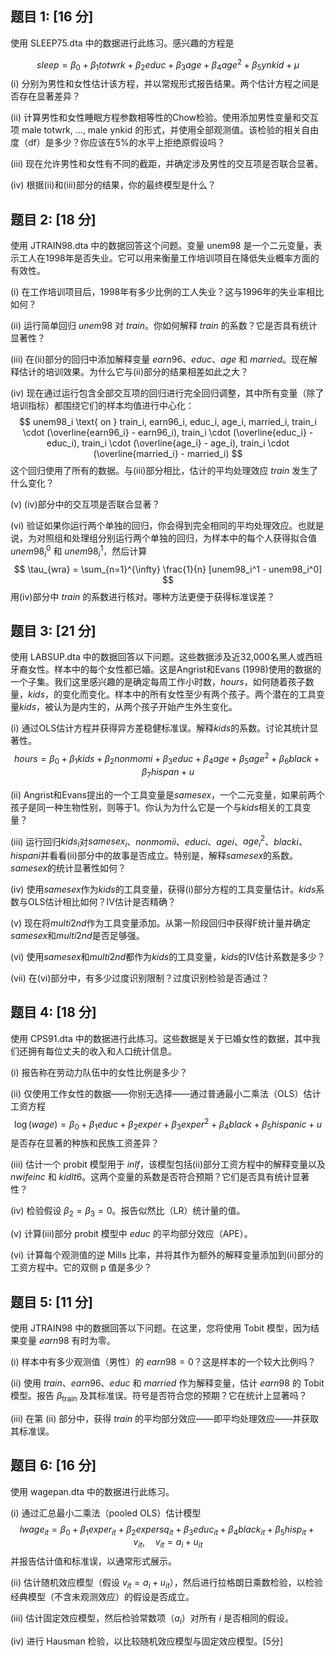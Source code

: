## 题目 1: [16 分]

使用 SLEEP75.dta 中的数据进行此练习。感兴趣的方程是

$$sleep = \beta_0 + \beta_1 totwrk + \beta_2 educ + \beta_3 age + \beta_4 age^2 + \beta_5 ynkid + \mu $$
(i) 分别为男性和女性估计该方程，并以常规形式报告结果。两个估计方程之间是否存在显著差异？

(ii) 计算男性和女性睡眠方程参数相等性的Chow检验。使用添加男性变量和交互项 male totwrk, ..., male ynkid 的形式，并使用全部观测值。该检验的相关自由度（df）是多少？你应该在5%的水平上拒绝原假设吗？

(iii) 现在允许男性和女性有不同的截距，并确定涉及男性的交互项是否联合显著。

(iv) 根据(ii)和(iii)部分的结果，你的最终模型是什么？

## 题目 2: [18 分]

使用 JTRAIN98.dta 中的数据回答这个问题。变量 unem98 是一个二元变量，表示工人在1998年是否失业。它可以用来衡量工作培训项目在降低失业概率方面的有效性。

(i) 在工作培训项目后，1998年有多少比例的工人失业？这与1996年的失业率相比如何？

(ii) 运行简单回归 $unem98$ 对 $train$。你如何解释 $train$ 的系数？它是否具有统计显著性？

(iii) 在(ii)部分的回归中添加解释变量 $earn96$、$educ$、$age$ 和 $married$。现在解释估计的培训效果。为什么它与(ii)部分的结果相差如此之大？

(iv) 现在通过运行包含全部交互项的回归进行完全回归调整，其中所有变量（除了培训指标）都围绕它们的样本均值进行中心化：
$$
unem98_i \text{ on } train_i, earn96_i, educ_i, age_i, married_i, train_i \cdot (\overline{earn96_i} - earn96_i), train_i \cdot (\overline{educ_i} - educ_i), train_i \cdot (\overline{age_i} - age_i), train_i \cdot (\overline{married_i} - married_i)
$$
这个回归使用了所有的数据。与(iii)部分相比，估计的平均处理效应 $train$ 发生了什么变化？

(v) (iv)部分中的交互项是否联合显著？

(vi) 验证如果你运行两个单独的回归，你会得到完全相同的平均处理效应。也就是说，为对照组和处理组分别运行两个单独的回归，为样本中的每个人获得拟合值 $unem98_i^0$ 和 $unem98_i^1$，然后计算
$$
\tau_{wra} = \sum_{n=1}^{\infty} \frac{1}{n} [unem98_i^1 - unem98_i^0]
$$
用(iv)部分中 $train$ 的系数进行核对。哪种方法更便于获得标准误差？

## 题目 3: [21 分]

使用 LABSUP.dta 中的数据回答以下问题。这些数据涉及近32,000名黑人或西班牙裔女性。样本中的每个女性都已婚。这是Angrist和Evans (1998)使用的数据的一个子集。我们这里感兴趣的是确定每周工作小时数，$hours$，如何随着孩子数量，$kids$，的变化而变化。样本中的所有女性至少有两个孩子。两个潜在的工具变量$kids$，被认为是内生的，从两个孩子开始产生外生变化。

(i) 通过OLS估计方程并获得异方差稳健标准误。解释$kids$的系数。讨论其统计显著性。
$$
hours = \beta_0 + \beta_1 kids + \beta_2 nonmomi + \beta_3 educ + \beta_4 age + \beta_5 age^2 + \beta_6 black + \beta_7 hispan + u
$$

(ii) Angrist和Evans提出的一个工具变量是$samesex$，一个二元变量，如果前两个孩子是同一种生物性别，则等于1。你认为为什么它是一个与$kids$相关的工具变量？

(iii) 运行回归$kids_i$对$samesex_i$、$nonmomii$、$educi$、$agei$、$age^2_i$、$blacki$、$hispani$并看看(ii)部分中的故事是否成立。特别是，解释$samesex$的系数。$samesex$的统计显著性如何？

(iv) 使用$samesex$作为$kids$的工具变量，获得(i)部分方程的工具变量估计。$kids$系数与OLS估计相比如何？IV估计是否精确？

(v) 现在将$multi2nd$作为工具变量添加。从第一阶段回归中获得F统计量并确定$samesex$和$multi2nd$是否足够强。

(vi) 使用$samesex$和$multi2nd$都作为$kids$的工具变量，$kids$的IV估计系数是多少？

(vii) 在(vi)部分中，有多少过度识别限制？过度识别检验是否通过？

## 题目 4: [18 分]

使用 CPS91.dta 中的数据进行此练习。这些数据是关于已婚女性的数据，其中我们还拥有每位丈夫的收入和人口统计信息。

(i) 报告称在劳动力队伍中的女性比例是多少？

(ii) 仅使用工作女性的数据——你别无选择——通过普通最小二乘法（OLS）估计工资方程
$$
\log(wage) = \beta_0 + \beta_1 educ + \beta_2 exper + \beta_3 exper^2 + \beta_4 black + \beta_5 hispanic + u
$$
是否存在显著的种族和民族工资差异？

(iii) 估计一个 probit 模型用于 $inlf$，该模型包括(ii)部分工资方程中的解释变量以及 $nwifeinc$ 和 $kidlt6$。这两个变量的系数是否符合预期？它们是否具有统计显著性？

(iv) 检验假设 $\beta_2 = \beta_3 = 0$。报告似然比（LR）统计量的值。

(v) 计算(iii)部分 probit 模型中 $educ$ 的平均部分效应（APE）。

(vi) 计算每个观测值的逆 Mills 比率，并将其作为额外的解释变量添加到(ii)部分的工资方程中。它的双侧 p 值是多少？

## 题目 5: [11 分]

使用 JTRAIN98 中的数据回答以下问题。在这里，您将使用 Tobit 模型，因为结果变量 $earn98$ 有时为零。

(i) 样本中有多少观测值（男性）的 $earn98 = 0$？这是样本的一个较大比例吗？

(ii) 使用 $train$、$earn96$、$educ$ 和 $married$ 作为解释变量，估计 $earn98$ 的 Tobit 模型。报告 $\beta_{\text{train}}$ 及其标准误。符号是否符合您的预期？它在统计上显著吗？

(iii) 在第 (ii) 部分中，获得 $train$ 的平均部分效应——即平均处理效应——并获取其标准误。

## 题目 6: [16 分]

使用 wagepan.dta 中的数据进行此练习。

(i) 通过汇总最小二乘法（pooled OLS）估计模型
$$
lwage_{it} = \beta_0 + \beta_1 exper_{it} + \beta_2 expersq_{it} + \beta_3 educ_{it} + \beta_4 black_{it} + \beta_5 hisp_{it} + v_{it}, \quad v_{it} = a_i + u_{it}
$$
并报告估计值和标准误，以通常形式展示。

(ii) 估计随机效应模型（假设 $v_{it} = a_i + u_{it}$），然后进行拉格朗日乘数检验，以检验经典模型（不含未观测效应）的假设是否成立。

(iii) 估计固定效应模型，然后检验常数项（$a_i$）对所有 $i$ 是否相同的假设。

(iv) 进行 Hausman 检验，以比较随机效应模型与固定效应模型。[5分]